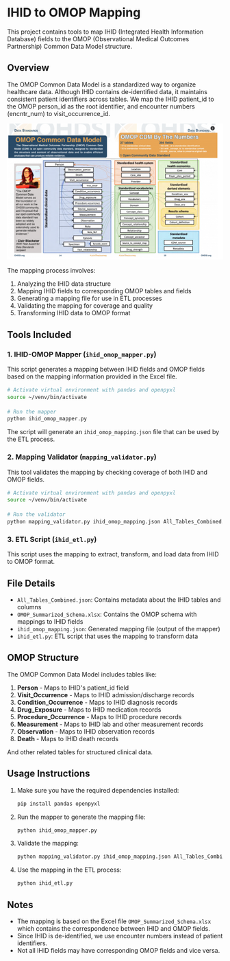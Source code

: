 # IHID to OMOP Mapping

This project contains tools to map IHID (Integrated Health Information Database) fields to the OMOP (Observational Medical Outcomes Partnership) Common Data Model structure.

## Overview

The OMOP Common Data Model is a standardized way to organize healthcare data. Although IHID contains de-identified data, it maintains consistent patient identifiers across tables. We map the IHID patient_id to the OMOP person_id as the root identifier, and encounter numbers (encntr_num) to visit_occurrence_id.

![OMOP Common Data Model Structure](OMOP_Structure.png)

The mapping process involves:
1. Analyzing the IHID data structure
2. Mapping IHID fields to corresponding OMOP tables and fields
3. Generating a mapping file for use in ETL processes
4. Validating the mapping for coverage and quality
5. Transforming IHID data to OMOP format

## Tools Included

### 1. IHID-OMOP Mapper (`ihid_omop_mapper.py`)

This script generates a mapping between IHID fields and OMOP fields based on the mapping information provided in the Excel file.

```bash
# Activate virtual environment with pandas and openpyxl
source ~/venv/bin/activate

# Run the mapper
python ihid_omop_mapper.py
```

The script will generate an `ihid_omop_mapping.json` file that can be used by the ETL process.

### 2. Mapping Validator (`mapping_validator.py`)

This tool validates the mapping by checking coverage of both IHID and OMOP fields.

```bash
# Activate virtual environment with pandas and openpyxl
source ~/venv/bin/activate

# Run the validator
python mapping_validator.py ihid_omop_mapping.json All_Tables_Combined.json OMOP_Summarized_Schema.xlsx
```

### 3. ETL Script (`ihid_etl.py`)

This script uses the mapping to extract, transform, and load data from IHID to OMOP format.

## File Details

- `All_Tables_Combined.json`: Contains metadata about the IHID tables and columns
- `OMOP_Summarized_Schema.xlsx`: Contains the OMOP schema with mappings to IHID fields
- `ihid_omop_mapping.json`: Generated mapping file (output of the mapper)
- `ihid_etl.py`: ETL script that uses the mapping to transform data

## OMOP Structure

The OMOP Common Data Model includes tables like:

1. **Person** - Maps to IHID's patient_id field
2. **Visit_Occurrence** - Maps to IHID admission/discharge records
3. **Condition_Occurrence** - Maps to IHID diagnosis records
4. **Drug_Exposure** - Maps to IHID medication records
5. **Procedure_Occurrence** - Maps to IHID procedure records
6. **Measurement** - Maps to IHID lab and other measurement records
7. **Observation** - Maps to IHID observation records
8. **Death** - Maps to IHID death records

And other related tables for structured clinical data.

## Usage Instructions

1. Make sure you have the required dependencies installed:
   ```bash
   pip install pandas openpyxl
   ```

2. Run the mapper to generate the mapping file:
   ```bash
   python ihid_omop_mapper.py
   ```

3. Validate the mapping:
   ```bash
   python mapping_validator.py ihid_omop_mapping.json All_Tables_Combined.json OMOP_Summarized_Schema.xlsx
   ```

4. Use the mapping in the ETL process:
   ```bash
   python ihid_etl.py
   ```

## Notes

- The mapping is based on the Excel file `OMOP_Summarized_Schema.xlsx` which contains the correspondence between IHID and OMOP fields.
- Since IHID is de-identified, we use encounter numbers instead of patient identifiers.
- Not all IHID fields may have corresponding OMOP fields and vice versa.
